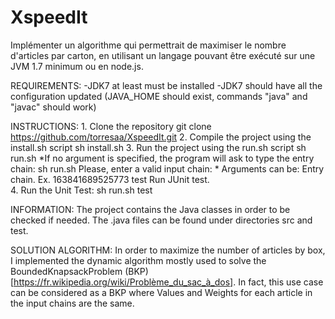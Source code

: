 # XspeedIt
Implémenter un algorithme qui permettrait de maximiser le nombre d'articles par carton, en utilisant un langage pouvant être exécuté sur une JVM 1.7 minimum ou en node.js.

REQUIREMENTS:
	-JDK7 at least must be installed
	-JDK7 should have all the configuration updated (JAVA_HOME should exist, commands "java" and "javac" should work)
	
INSTRUCTIONS: 
	1. 	Clone the repository
		git clone https://github.com/torresaa/XspeedIt.git
	2.	Compile the project using the install.sh script
		sh install.sh
	3.	Run the project using the run.sh script
		sh run.sh
		*If no argument is specified, the program will ask to type the entry chain: 
			sh run.sh
			Please, enter a valid input chain:
		* Arguments can be:
			<chain of integers>    Entry chain. Ex. 163841689525773
    		test                   Run JUnit test.	
    4. Run the Unit Test: 
		sh run.sh test

INFORMATION: 
	The project contains the Java classes in order to be checked if needed. The .java files can be found under directories src and test.
	
SOLUTION ALGORITHM:
	In order to maximize the number of articles by box, I implemented the dynamic algorithm mostly used to solve the BoundedKnapsackProblem (BKP) [https://fr.wikipedia.org/wiki/Problème_du_sac_à_dos]. In fact, this use case can be considered as a BKP where Values and Weights for each article in the input chains are the same. 